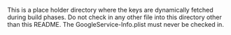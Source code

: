 This is a place holder directory where the keys are dynamically fetched
during build phases. Do not check in any other file into this directory
other than this README. The GoogleService-Info.plist must never be
checked in.
